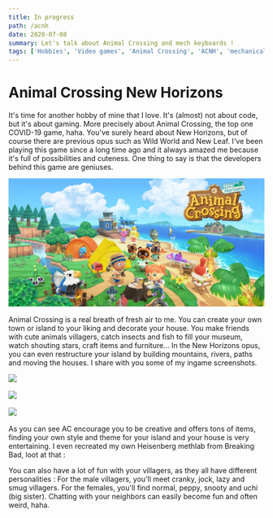 ```yaml
---
title: In progress
path: /acnh
date: 2020-07-08
summary: Let's talk about Animal Crossing and mech keyboards !
tags: ['Hobbies', 'Video games', 'Animal Crossing', 'ACNH', 'mechanical keyboards']
---
```


# Animal Crossing New Horizons

It's time for another hobby of mine that I love. It's (almost) not about code, but it's about gaming. More precisely about Animal Crossing, the top one COVID-19 game, haha. You've surely heard about New Horizons, but of course there are previous opus such as Wild World and New Leaf. I've been playing this game since a long time ago and it always amazed me because it's full of possibilities and cuteness. One thing to say is that the developers behind this game are geniuses.

![Animal Crossing](./images/06_1_sap.jpg)

Animal Crossing is a real breath of fresh air to me. You can create your own town or island to your liking and decorate your house. You make friends with cute animals villagers, catch insects and fish to fill your museum, watch shouting stars, craft items and furniture... In the New Horizons opus, you can even restructure your island by building mountains, rivers, paths and moving the houses. I share with you some of my ingame screenshots.

![](./images/)

![](./images/)

![](./images/)

As you can see AC encourage you to be creative and offers tons of items, finding your own style and theme for your island and your house is very entertaining. I even recreated my own Heisenberg methlab from Breaking Bad, loot at that :

You can also have a lot of fun with your villagers, as they all have different personalities : For the male villagers, you'll meet cranky, jock, lazy and smug villagers. For the females, you'll find normal, peppy, snooty and uchi (big sister). Chatting with your neighbors can easily become fun and often weird, haha.
